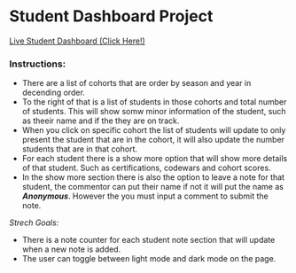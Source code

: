 # Student Dashboard Project

[Live Student Dashboard (Click Here!)](https://effervescent-licorice-016b03.netlify.app/)

### Instructions:

- There are a list of cohorts that are order by season and year in decending order.
- To the right of that is a list of students in those cohorts and total number of students. This will show somw minor information of the student, such as theeir name and if the they are on track.
- When you click on specific cohort the list of students will update to only present the student that are in the cohort, it will also update the number students that are in that cohort.
- For each student there is a show more option that will show more details of that student. Such as certifications, codewars and cohort scores.
- In the show more section there is also the option to leave a note for that student, the commentor can put their name if not it will put the name as ***Anonymous***. However the you must input a comment to submit the note.

*Strech Goals:*

- There is a note counter for each student note section that will update when a new note is added.
- The user can toggle between light mode and dark mode on the page.